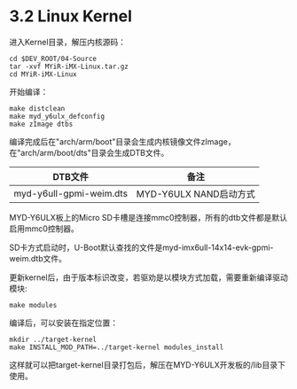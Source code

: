 # 3.2 Linux Kernel

进入Kernel目录，解压内核源码：

```
cd $DEV_ROOT/04-Source
tar -xvf MYiR-iMX-Linux.tar.gz
cd MYiR-iMX-Linux
```

开始编译：

```
make distclean 
make myd_y6ulx_defconfig
make zImage dtbs
```

编译完成后在"arch/arm/boot"目录会生成内核镜像文件zImage，在"arch/arm/boot/dts"目录会生成DTB文件。

DTB文件 | 备注
------- | ----
myd-y6ull-gpmi-weim.dts | MYD-Y6ULX NAND启动方式

MYD-Y6ULX板上的Micro SD卡槽是连接mmc0控制器，所有的dtb文件都是默认启用mmc0控制器。

SD卡方式启动时，U-Boot默认查找的文件是myd-imx6ull-14x14-evk-gpmi-weim.dtb文件。

更新kernel后，由于版本标识改变，若驱劝是以模块方式加载，需要重新编译驱动模块:

```
make modules
```
编译后，可以安装在指定位置：
```
mkdir ../target-kernel
make INSTALL_MOD_PATH=../target-kernel modules_install
```
这样就可以把target-kernel目录打包后，解压在MYD-Y6ULX开发板的/lib目录下使用。
